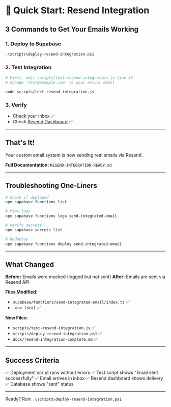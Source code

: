 # 🚀 Quick Start: Resend Integration

## 3 Commands to Get Your Emails Working

### 1. Deploy to Supabase
```powershell
.\scripts\deploy-resend-integration.ps1
```

### 2. Test Integration
```bash
# First, edit scripts/test-resend-integration.js line 32
# Change 'test@example.com' to your actual email

node scripts/test-resend-integration.js
```

### 3. Verify
- Check your inbox ✅
- Check [Resend Dashboard](https://resend.com/emails) ✅

---

## That's It!

Your custom email system is now sending real emails via Resend.

**Full Documentation:** `RESEND-INTEGRATION-READY.md`

---

## Troubleshooting One-Liners

```bash
# Check if deployed
npx supabase functions list

# View logs
npx supabase functions logs send-integrated-email

# Verify secrets
npx supabase secrets list

# Redeploy
npx supabase functions deploy send-integrated-email
```

---

## What Changed

**Before:** Emails were mocked (logged but not sent)
**After:** Emails are sent via Resend API

**Files Modified:**
- `supabase/functions/send-integrated-email/index.ts` ✅
- `.env.local` ✅

**New Files:**
- `scripts/test-resend-integration.js` ✅
- `scripts/deploy-resend-integration.ps1` ✅
- `docs/resend-integration-complete.md` ✅

---

## Success Criteria

✅ Deployment script runs without errors
✅ Test script shows "Email sent successfully"
✅ Email arrives in inbox
✅ Resend dashboard shows delivery
✅ Database shows "sent" status

---

Ready? Run: `.\scripts\deploy-resend-integration.ps1`
